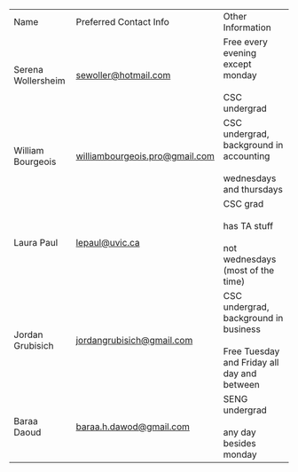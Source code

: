 
|   |   |   |
|---|---|---|
|Name|Preferred Contact Info|Other Information|
|Serena Wollersheim|sewoller@hotmail.com|Free every evening except monday<br><br>CSC undergrad|
|William Bourgeois|williambourgeois.pro@gmail.com|CSC undergrad, background in accounting<br><br>wednesdays and thursdays|
|Laura Paul|lepaul@uvic.ca|CSC grad<br><br>has TA stuff<br><br>not wednesdays (most of the time)|
|Jordan Grubisich| jordangrubisich@gmail.com |CSC undergrad, background in business<br><br>Free Tuesday and Friday all day and between |
|Baraa Daoud|baraa.h.dawod@gmail.com|SENG undergrad<br><br>any day besides monday|

